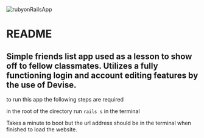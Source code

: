 ![rubyonRailsApp](https://user-images.githubusercontent.com/59983598/152298298-641c1a4f-4e82-41ed-9a9c-8ad1a0c2e9ab.jpg)
# README

## Simple friends list app used as a lesson to show off to fellow classmates. Utilizes a fully functioning login and account editing features by the use of Devise.

to run this app the following steps are required

in the root of the directory run `rails s` in the terminal

Takes a minute to boot but the url address should be in the terminal when finished to load the website.
